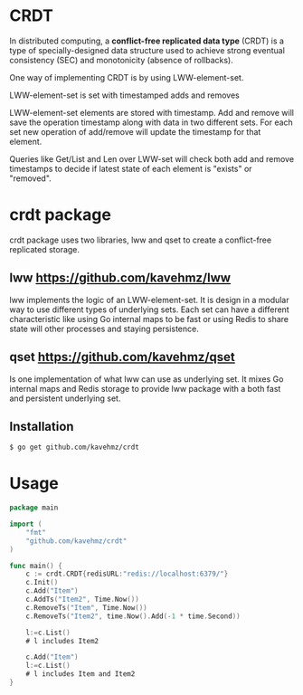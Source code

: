 # CRDT

In distributed computing, a __conflict-free replicated data type__ (CRDT) is a type of specially-designed data structure used to achieve strong eventual consistency (SEC) and monotonicity (absence of rollbacks).

One way of implementing CRDT is by using LWW-element-set.

LWW-element-set is set with timestamped adds and removes

LWW-element-set elements are stored with timestamp. Add and remove will save the operation timestamp along with data in two different sets. For each set new operation of add/remove will update the timestamp for that element.

Queries like Get/List and Len over LWW-set will check both add and remove timestamps to decide if latest state of each element is "exists" or "removed".

# crdt package

crdt package uses two libraries, lww and qset to create a conflict-free replicated storage.

## lww https://github.com/kavehmz/lww

lww implements the logic of an LWW-element-set. It is design in a modular way to use different types of underlying sets. Each set can have a different characteristic like using Go internal maps to be fast or using Redis to share state will other processes and staying persistence.

## qset https://github.com/kavehmz/qset

Is one implementation of what lww can use as underlying set. It mixes Go internal maps and Redis storage to provide lww package with a both fast and persistent underlying set.

## Installation

```bash
$ go get github.com/kavehmz/crdt
```

# Usage

```go
package main

import (
	"fmt"
	"github.com/kavehmz/crdt"
)

func main() {
	c := crdt.CRDT{redisURL:"redis://localhost:6379/"}
    c.Init()
    c.Add("Item")
    c.AddTs("Item2", Time.Now())
    c.RemoveTs("Item", Time.Now())
    c.RemoveTs("Item2", time.Now().Add(-1 * time.Second))

    l:=c.List()
    # l includes Item2

    c.Add("Item")
    l:=c.List()
    # l includes Item and Item2
}
```
